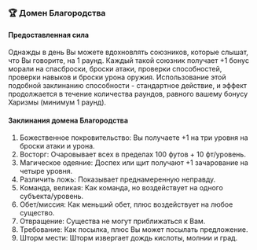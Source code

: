 ### 🏆 Домен Благородства
#### Предоставленная сила
Однажды в день Вы можете вдохновлять союзников, которые слышат, что Вы говорите, на 1
раунд. Каждый такой союзник получает +1 бонус морали на спасброски, броски атаки, проверки способностей, проверки
навыков и броски урона оружия. Использование этой подобной заклинанию способности - стандартное действие, и
эффект продолжается в течение количества раундов, равного вашему бонусу Харизмы (минимум 1 раунд).
#### Заклинания домена Благородства
1. Божественное покровительство: Вы получаете +1 на три уровня на броски атаки и урона.
2. Восторг: Очаровывает всех в пределах 100 футов + 10 фт/уровень.
3. Магическое одеяние: Доспех или щит получают +1 зачарование на четыре уровня.
4. Различить ложь: Показывает преднамеренную неправду.
5. Команда, великая: Как команда, но воздействует на одного субъекта/уровень.
6. Обет/миссия: Как меньший обет, плюс воздействует на любое существо.
7. Отвращение: Существа не могут приближаться к Вам.
8. Требование: Как посылка, плюс Вы может посылать предложение.
9. Шторм мести: Шторм извергает дождь кислоты, молнии и град.